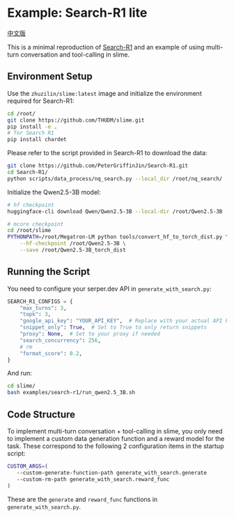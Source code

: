 # Example: Search-R1 lite

[中文版](./README_zh.md)

This is a minimal reproduction of [Search-R1](https://github.com/PeterGriffinJin/Search-R1) and an example of using multi-turn conversation and tool-calling in slime.

## Environment Setup

Use the `zhuzilin/slime:latest` image and initialize the environment required for Search-R1:

```bash
cd /root/
git clone https://github.com/THUDM/slime.git
pip install -e .
# for Search R1
pip install chardet
```

Please refer to the script provided in Search-R1 to download the data:

```bash
git clone https://github.com/PeterGriffinJin/Search-R1.git
cd Search-R1/
python scripts/data_process/nq_search.py --local_dir /root/nq_search/
```

Initialize the Qwen2.5-3B model:

```bash
# hf checkpoint
huggingface-cli download Qwen/Qwen2.5-3B --local-dir /root/Qwen2.5-3B

# mcore checkpoint
cd /root/slime
PYTHONPATH=/root/Megatron-LM python tools/convert_hf_to_torch_dist.py \
    --hf-checkpoint /root/Qwen2.5-3B \
    --save /root/Qwen2.5-3B_torch_dist
```

## Running the Script

You need to configure your serper.dev API in `generate_with_search.py`:

```python
SEARCH_R1_CONFIGS = {
    "max_turns": 3,
    "topk": 3,
    "google_api_key": "YOUR_API_KEY",  # Replace with your actual API key
    "snippet_only": True,  # Set to True to only return snippets
    "proxy": None,  # Set to your proxy if needed
    "search_concurrency": 256,
    # rm
    "format_score": 0.2,
}
```

And run:

```bash
cd slime/
bash examples/search-r1/run_qwen2.5_3B.sh
```

## Code Structure

To implement multi-turn conversation + tool-calling in slime, you only need to implement a custom data generation function and a reward model for the task. These correspond to the following 2 configuration items in the startup script:

```bash
CUSTOM_ARGS=(
   --custom-generate-function-path generate_with_search.generate
   --custom-rm-path generate_with_search.reward_func
)
```

These are the `generate` and `reward_func` functions in `generate_with_search.py`.
